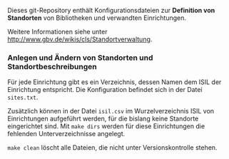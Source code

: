 Dieses git-Repository enthält Konfigurationsdateien zur **Definition von
Standorten** von Bibliotheken und verwandten Einrichtungen. 

Weitere Informationen siehe unter
<http://www.gbv.de/wikis/cls/Standortverwaltung>.

### Anlegen und Ändern von Standorten und Standortbeschreibungen

Für jede Einrichtung gibt es ein Verzeichnis, dessen Namen dem ISIL der
Einrichtung entspricht. Die Konfiguration befindet sich in der Datei
`sites.txt`. 

Zusätzlich können in der Datei `isil.csv` im Wurzelverzeichnis ISIL von
Einrichtungen aufgeführt werden, für die bislang keine Standorte eingerichtet
sind. Mit `make dirs` werden für diese Einrichtungen die fehlenden
Unterverzeichnisse angelegt.

`make clean` löscht alle Dateien, die nicht unter Versionskontrolle stehen.
